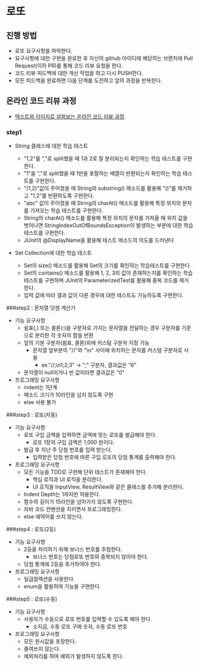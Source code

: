 # 로또
## 진행 방법
* 로또 요구사항을 파악한다.
* 요구사항에 대한 구현을 완료한 후 자신의 github 아이디에 해당하는 브랜치에 Pull Request(이하 PR)를 통해 코드 리뷰 요청을 한다.
* 코드 리뷰 피드백에 대한 개선 작업을 하고 다시 PUSH한다.
* 모든 피드백을 완료하면 다음 단계를 도전하고 앞의 과정을 반복한다.

## 온라인 코드 리뷰 과정
* [텍스트와 이미지로 살펴보는 온라인 코드 리뷰 과정](https://github.com/next-step/nextstep-docs/tree/master/codereview)

### step1
- String 클래스에 대한 학습 테스트
    - "1,2"를 ","로 split했을 때 1과 2로 잘 분리되는지 확인하는 학습 테스트를 구현한다.
    - "1"을 ","로 split했을 때 1만을 포함하는 배열이 반환되는지 확인하는 학습 테스트를 구현한다.
    - "(1,2)"값이 주어졌을 때 String의 substring() 메소드를 활용해 "()"를 제거하고 "1,2"를 반환하도록 구현한다.
    - "abc" 값이 주어졌을 때 String의 charAt() 메소드를 활용해 특정 위치의 문자를 가져오는 학습 테스트를 구현한다.
    - String의 charAt() 메소드를 활용해 특정 위치의 문자를 가져올 때 위치 값을 벗어나면 StringIndexOutOfBoundsException이 발생하는 부분에 대한 학습 테스트를 구현한다.
    - JUnit의 @DisplayName을 활용해 테스트 메소드의 의도를 드러낸다

- Set Collection에 대한 학습 테스트
    - Set의 size() 메소드를 활용해 Set의 크기를 확인하는 학습테스트를 구현한다.
    - Set의 contains() 메소드를 활용해 1, 2, 3의 값이 존재하는지를 확인하는 학습테스트를 구현하며 JUnit의 ParameterizedTest를 활용해 중복 코드를 제거한다.
    - 입력 값에 따라 결과 값이 다른 경우에 대한 테스트도 가능하도록 구현한다.
    
###step2 : 문자열 덧셈 계산기
- 기능 요구사항
    - 쉼표(,) 또는 콜론(:)을 구분자로 가지는 문자열을 전달하는 경우 구분자를 기준으로 분리한 각 숫자의 합을 반환
    - 앞의 기본 구분자(쉼표, 콜론)외에 커스텀 구분자 지정 가능
        - 문자열 앞부분의 "//"와 "\n" 사이에 위치하는 문자를 커스텀 구분자로 사용
            - ex."//;\n1;2;3" -> ";" 구분자, 결과값은 "6"
    - 문자열이 null이거나 빈 값이라면 결과값은 "0"
- 프로그래밍 요구사항
    - indent는 1단계
    - 메소드 크기가 10라인을 넘지 않도록 구현
    - else 사용 불가
    
###step3 : 로또(자동)
- 기능 요구사항
    - 로또 구입 금액을 입력하면 금액에 맞는 로또를 발급해야 한다.
        - 로또 1장의 구입 금액은 1,000 원이다.
    - 발급 후 지난 주 당첨 번호를 입력 받는다.
        - 입력받은 당첨 번호에 따른 구입 로또의 당첨 통계를 출력해야 한다.
- 프로그래밍 요구사항
    - 모든 기능을 TDD로 구현해 단위 테스트가 존재해야 한다.
        - 핵심 로직과 UI 로직을 분리한다.
        - UI 로직을 InputView, ResultView와 같은 클래스를 추가해 분리한다.
    - Indent Depth는 1까지만 허용한다.
    - 함수의 길이가 15라인을 넘어가지 않도록 구현한다.
    - 자바 코드 컨벤션을 지키면서 프로그래밍한다.
    - else 예약어를 쓰지 않는다.
    
###step4 : 로또(2등)
- 기능 요구사항
    - 2등을 처리하기 위해 보너스 번호를 추첨한다.
        - 보너스 번호는 당첨로또 번호와 중복되지 않아야 한다.
    - 당첨 통계에 2등을 추가하여야 한다.
- 프로그래밍 요구사항
    - 일급컬렉션을 사용한다.
    - enum을 활용하여 기능을 구현한다.
    
###step5 : 로또(수동)
- 기능 요구사항
    - 사용자가 수동으로 로또 번호를 입력할 수 있도록 해야 한다.
        - 소지금, 수동 로또 구매 숫자, 수동 로또 번호
- 프로그래밍 요구사항
    - 모든 원시값을 포장한다.
    - 줄여쓰지 않는다.
    - 예외처리를 하여 예외가 발생하지 않도록 한다.
    
